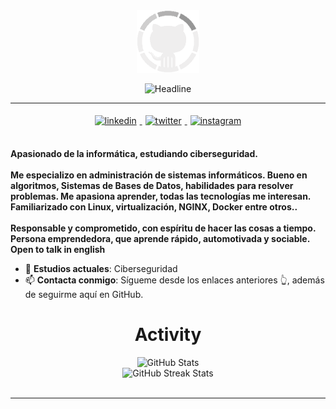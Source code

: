 <div>
    <div align=center>
        <img src="https://raw.githubusercontent.com/AhmedFathyDev/AhmedFathyDev/main/GitHub.gif" alt="GitHub Octocat Logo" height="100">
        <p></p>
        <img src="https://readme-typing-svg.herokuapp.com?color=%236FDA44&size=32&center=true&vCenter=true&width=600&height=50&lines=I'm+Fran+%F0%9F%91%8B;DevOps;Cibersecurity+Student" alt="Headline" />

---

<div>
    <a href="https://linkedin.com/in/fraanluquee" target="_blank">
    <img src=https://img.shields.io/badge/linkedin-%2300acee.svg?color=405DE6&style=for-the-badge&logo=linkedin&logoColor=white alt=linkedin style="margin: 5px;" />
    </a>
    <a href="https://twitter.com/fraan__luquee" target="_blank">
    <img src=https://img.shields.io/badge/twitter-%2300acee.svg?color=1DA1F2&style=for-the-badge&logo=twitter&logoColor=white alt=twitter style="margin: 5px;" />
    </a>
    <a href="https://instagram.com/fraanluquee" target="_blank">
    <img src=https://img.shields.io/badge/instagram-%ff5851db.svg?color=C13584&style=for-the-badge&logo=instagram&logoColor=white alt=instagram style="margin: 5px;" />
    </a>
</div>
<div align=left>
    <br>
    <p>
        <strong>
            Apasionado de la informática, estudiando ciberseguridad.<br><br>
            Me especializo en administración de sistemas informáticos. Bueno en algoritmos, Sistemas de Bases de Datos, habilidades para resolver problemas.
            Me apasiona aprender, todas las tecnologías me interesan. Familiarizado con Linux, virtualización, NGINX,  Docker entre otros..<br><br>Responsable y comprometido, con espíritu de hacer las cosas a tiempo. Persona emprendedora, que aprende rápido, automotivada y sociable. Open to talk in english
        </strong>
    </p>
    <ul>
        <li>🌱 <b>Estudios actuales</b>: Ciberseguridad</li>
        <li>📫 <b>Contacta conmigo</b>: Sígueme desde los enlaces anteriores 👆, además de seguirme aquí  en GitHub.</li>
       <!-- <li>🎯 <b>I’m currently focusing on</b>: <a href="https://ahmedfathydev.github.io/Problem-Solving/">Problem-Solving</a>, ⭐️ star the projects if you like it 🤩.</li>
        <li>🤔 <b>I’m currently open for</b>: A new job opportunity, <a href="https://flowcv.io/resume/feedback/lMhKFXfgJjf8">LINK TO MY RESUME</a>.</li>
        <li>💬 <b>Ask me about anything</b>: <a href="https://github.com/ahmedfathydev/ahmedfathydev/issues">Here</a>.</li>
        <li>👨‍💻 <b>Hire me for Full Stack Development jobs</b>: <a href="https://www.upwork.com/freelancers/~0121ca7f3563e57c0b?s=1110580755107926016">Link to my UpWork Full Stack Development Specialization</a>.</li>
        <li>👨‍💻 <b>Hire me for Back-End Development jobs</b>: <a href="https://www.upwork.com/freelancers/~0121ca7f3563e57c0b?s=1110580748673863680">Link to my UpWork Back-End Development Specialization</a>.</li>
        -->
    </ul>
</div>
<div align=center>
    <h1> Activity</h1>
    <img src="https://github-readme-stats.vercel.app/api?username=fraanluquee&title_color=6FDA44&text_color=FFFFFF&show_icons=true&icon_color=6FDA44&include_all_commits=true&count_private=true&theme=dark" alt="GitHub Stats" height="200" />
    <br>
    <img src="https://github-readme-streak-stats.herokuapp.com/?user=fraanluquee&theme=dark&date_format=j%20M%5B%20Y%5D&currStreakLabel=6FDA44&fire=6FDA44&ring=6FDA44" alt="GitHub Streak Stats" height="200" />
    <br>
    <br>
</div>

</div>

---